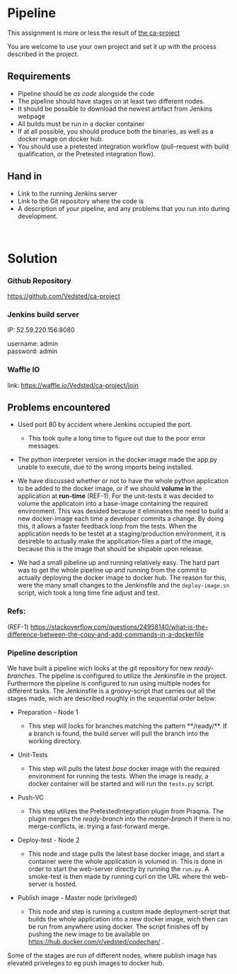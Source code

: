 # Pipeline

This assignment is more or less the result of [the ca-project](https://github.com/praqma-training/ca-project)

You are welcome to use your own project and set it up with the process described in the project.

## Requirements

* Pipeline should be _as code_ alongside the code
* The pipeline should have stages on at least two different nodes.
* It should be possible to download the newest artifact from Jenkins webpage
* All builds must be run in a docker container
* If at all possible, you should produce both the binaries, as well as a docker image on docker hub.
* You should use a pretested integration workflow (pull-request with build qualification, or the Pretested integration flow).

## Hand in

* Link to the running Jenkins server
* Link to the Git repository where the code is
* A description of your pipeline, and any problems that you run into during development.




<br>

# Solution

### Github Repository
https://github.com/Vedsted/ca-project

### Jenkins build server
IP: 52.59.220.156:8080

username: admin  
password: admin

### Waffle IO 
link: https://waffle.io/Vedsted/ca-project/join

## Problems encountered
* Used port 80 by accident where Jenkins occupied the port.  
    * This took quite a long time to figure out due to the poor error messages.

* The python interpreter version in the docker image made the app.py unable to execute, due to the wrong imports being installed.


* We have discussed whether or not to have the whole python application to be added to the  docker image, or if we should **volume in** the application at **run-time** (REF-1). For the unit-tests it was decided to volume the applicatoin into a base-image containing the required environment. This was desided because it eliminates the need to build a new docker-image each time a developer commits a change. By doing this, it allows a faster feedback loop from the tests. When the application needs to be testet at a staging/production environment, it is desireble to actually make the application-files a part of the image, because this is the image that should be shipable upon release.


* We had a small pibeline up and running relatively easy. The hard part was to get the whole pipeline up and running from the commit to actually deploying the docker image to docker hub. The reason for this, were the many small changes to the Jenkinsfile and the `deploy-image.sn` script, wich took a long time fine adjust and test.

### Refs:

(REF-1) https://stackoverflow.com/questions/24958140/what-is-the-difference-between-the-copy-and-add-commands-in-a-dockerfile

### Pipeline description
We have built a pipeline wich looks at the git repository for new *ready-branches*. The pipeline is configured to utilize the Jenkinsfile in the project. Furthermore the pipeline is configured to run using multiple nodes for different tasks. The Jenkinsfile is a groovy-script that carries out all the stages made, wich are described roughly in the sequential order below:


* Preparation - Node 1
    * This step will looks for branches matching the pattern \*\*/ready/\*\*. If a branch is found, the build server will pull the branch into the working directory.

* Unit-Tests
    * This step will pulls the latest *base* docker image with the required environment for running the tests. When the image is ready, a docker container will be started and will run the `tests.py` script. 

* Push-VC
    * This step utilizes the PretestedIntegration plugin from Praqma. The plugin merges the *ready-branch* into the *master-branch* if there is no merge-conflicts, ie. trying a fast-forward merge.

* Deploy-test - Node 2
    * This node and stage pulls the latest base docker image, and start a container were the whole application is volumed in. This is done in order to start the web-server directly by running the `run.py`. A smoke-test is then made by running curl on the URL where the web-server is hosted.

* Publish image - Master node (privileged)
    * This node and step is running a custom made deployment-script that builds the whole application into a new docker image, wich then can be run from anywhere using docker. The script finishes off by pushing the new image to be available on https://hub.docker.com/r/vedsted/codechan/ .

Some of the stages are run of different nodes, where publish image has elevated priveleges to eg push images to docker hub.


